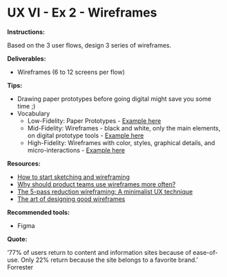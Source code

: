 # UX VI - Ex 2 - Wireframes

**Instructions:** 

Based on the 3 user flows, design 3 series of wireframes.  

**Deliverables:**

- Wireframes (6 to 12 screens per flow)

**Tips:** 

- Drawing paper prototypes before going digital might save you some time ;)
- Vocabulary
    - Low-Fidelity: Paper Prototypes - [Example here](https://miro.medium.com/max/1400/1*5nUfqqA2gjdAYHagjbHA5w.jpeg)
    - Mid-Fidelity: Wireframes - black and white, only the main elements, on digital prototype tools - [Example here](https://miro.medium.com/max/1400/1*eGSfaxwYbxUFomYbyO6GWw.png)
    - High-Fidelity: Wireframes with color, styles, graphical details, and micro-interactions - [Example here](https://miro.medium.com/max/1400/1*Xn0HSKAvhr4TZzC9lN5udw.gif)

**Resources:**

- [How to start sketching and wireframing](https://uxdesign.cc/how-to-start-sketching-and-wireframing-84a821f092e2)
- [Why should product teams use wireframes more often?](https://uxdesign.cc/why-should-product-teams-use-wireframes-more-often-60e34a2bc55)
- [The 5-pass reduction wireframing: A minimalist UX technique](https://uxdesign.cc/the-5-pass-reduction-wireframing-a-minimalist-ux-technique-aa415aad9ce2?sk=a218ac4db9d1049249bd381fbc5edeee)
- [The art of designing good wireframes](https://uxdesign.cc/the-art-of-designing-good-wireframes-8a2a9c10a95b)

**Recommended tools:** 

- Figma

**Quote:** 

‘77% of users return to content and information sites because of ease-of-use. Only 22% return because the site belongs to a favorite brand.’ Forrester